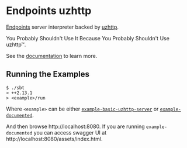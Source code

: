 # Endpoints uzhttp 

[Endpoints](https://github.com/julienrf/endpoints) server interpreter backed by [uzhttp](https://github.com/polynote/uzhttp).

You Probably Shouldn't Use It Because You Probably Shouldn't Use uzhttp™.

See the [documentation](https://jkobejs.github.io/endpoints-uzhttp) to learn more.

## Running the Examples

~~~
$ ./sbt
> ++2.13.1
> <example>/run
~~~

Where `<example>` can be either
[`example-basic-uzhttp-server`](documentation/examples/basic/uzhttp-server) or
[`example-documented`](documentation/examples/documented).

And then browse http://localhost:8080. If you are running `example-documented` you can access swagger UI at http://localhost:8080/assets/index.html.
